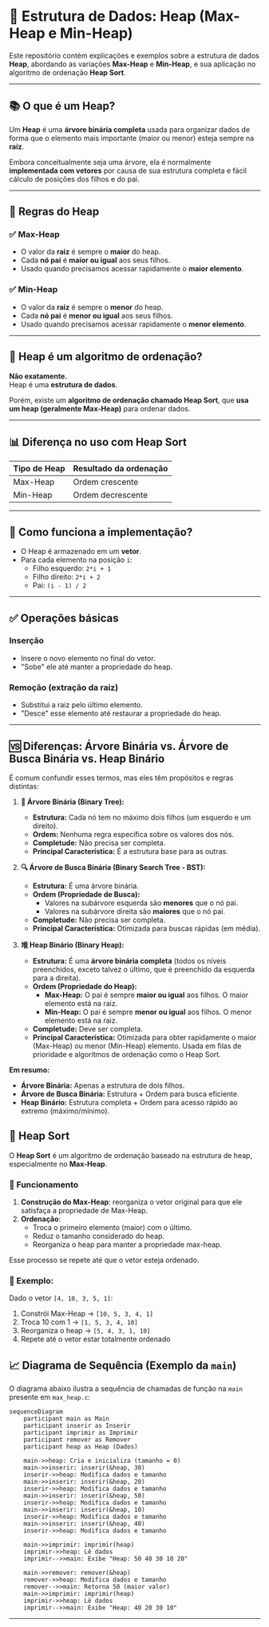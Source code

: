 # 🧠 Estrutura de Dados: Heap (Max-Heap e Min-Heap)

Este repositório contém explicações e exemplos sobre a estrutura de dados **Heap**, abordando as variações **Max-Heap** e **Min-Heap**, e sua aplicação no algoritmo de ordenação **Heap Sort**.

---

## 📚 O que é um Heap?

Um **Heap** é uma **árvore binária completa** usada para organizar dados de forma que o elemento mais importante (maior ou menor) esteja sempre na **raiz**.

Embora conceitualmente seja uma árvore, ela é normalmente **implementada com vetores** por causa de sua estrutura completa e fácil cálculo de posições dos filhos e do pai.

---

## 🔁 Regras do Heap

### ✅ Max-Heap
- O valor da **raiz** é sempre o **maior** do heap.
- Cada **nó pai** é **maior ou igual** aos seus filhos.
- Usado quando precisamos acessar rapidamente o **maior elemento**.

### ✅ Min-Heap
- O valor da **raiz** é sempre o **menor** do heap.
- Cada **nó pai** é **menor ou igual** aos seus filhos.
- Usado quando precisamos acessar rapidamente o **menor elemento**.

---

## 🧠 Heap é um algoritmo de ordenação?

**Não exatamente.**  
Heap é uma **estrutura de dados**.

Porém, existe um **algoritmo de ordenação chamado Heap Sort**, que **usa um heap (geralmente Max-Heap)** para ordenar dados.

---

## 📊 Diferença no uso com Heap Sort

| Tipo de Heap | Resultado da ordenação |
|--------------|-------------------------|
| Max-Heap     | Ordem crescente         |
| Min-Heap     | Ordem decrescente       |

---

## 🧪 Como funciona a implementação?

- O Heap é armazenado em um **vetor**.
- Para cada elemento na posição `i`:
  - Filho esquerdo: `2*i + 1`
  - Filho direito: `2*i + 2`
  - Pai: `(i - 1) / 2`

---

## ✅ Operações básicas

### Inserção
- Insere o novo elemento no final do vetor.
- "Sobe" ele até manter a propriedade do heap.

### Remoção (extração da raiz)
- Substitui a raiz pelo último elemento.
- "Desce" esse elemento até restaurar a propriedade do heap.

---

## 🆚 Diferenças: Árvore Binária vs. Árvore de Busca Binária vs. Heap Binário

É comum confundir esses termos, mas eles têm propósitos e regras distintas:

1.  **🌳 Árvore Binária (Binary Tree):**
    *   **Estrutura:** Cada nó tem no máximo dois filhos (um esquerdo e um direito).
    *   **Ordem:** Nenhuma regra específica sobre os valores dos nós.
    *   **Completude:** Não precisa ser completa.
    *   **Principal Característica:** É a estrutura base para as outras.

2.  **🔍 Árvore de Busca Binária (Binary Search Tree - BST):**
    *   **Estrutura:** É uma árvore binária.
    *   **Ordem (Propriedade de Busca):**
        *   Valores na subárvore esquerda são **menores** que o nó pai.
        *   Valores na subárvore direita são **maiores** que o nó pai.
    *   **Completude:** Não precisa ser completa.
    *   **Principal Característica:** Otimizada para buscas rápidas (em média).

3.  **堆 Heap Binário (Binary Heap):**
    *   **Estrutura:** É uma **árvore binária completa** (todos os níveis preenchidos, exceto talvez o último, que é preenchido da esquerda para a direita).
    *   **Ordem (Propriedade do Heap):**
        *   **Max-Heap:** O pai é sempre **maior ou igual** aos filhos. O maior elemento está na raiz.
        *   **Min-Heap:** O pai é sempre **menor ou igual** aos filhos. O menor elemento está na raiz.
    *   **Completude:** Deve ser completa.
    *   **Principal Característica:** Otimizada para obter rapidamente o maior (Max-Heap) ou menor (Min-Heap) elemento. Usada em filas de prioridade e algoritmos de ordenação como o Heap Sort.

**Em resumo:**
*   **Árvore Binária:** Apenas a estrutura de dois filhos.
*   **Árvore de Busca Binária:** Estrutura + Ordem para busca eficiente.
*   **Heap Binário:** Estrutura completa + Ordem para acesso rápido ao extremo (máximo/mínimo).


## 📌 Heap Sort

O **Heap Sort** é um algoritmo de ordenação baseado na estrutura de heap, especialmente no **Max-Heap**.

### 🔄 Funcionamento

1. **Construção do Max-Heap**: reorganiza o vetor original para que ele satisfaça a propriedade de Max-Heap.
2. **Ordenação**:
   - Troca o primeiro elemento (maior) com o último.
   - Reduz o tamanho considerado do heap.
   - Reorganiza o heap para manter a propriedade max-heap.

Esse processo se repete até que o vetor esteja ordenado.

### 🧠 Exemplo:

Dado o vetor `[4, 10, 3, 5, 1]`:

1. Constrói Max-Heap → `[10, 5, 3, 4, 1]`
2. Troca 10 com 1 → `[1, 5, 3, 4, 10]`
3. Reorganiza o heap → `[5, 4, 3, 1, 10]`
4. Repete até o vetor estar totalmente ordenado


## 📈 Diagrama de Sequência (Exemplo da `main`)

O diagrama abaixo ilustra a sequência de chamadas de função na `main` presente em `max_heap.c`:

```mermaid
sequenceDiagram
    participant main as Main
    participant inserir as Inserir
    participant imprimir as Imprimir
    participant remover as Remover
    participant heap as Heap (Dados)

    main->>heap: Cria e inicializa (tamanho = 0)
    main->>inserir: inserir(&heap, 30)
    inserir->>heap: Modifica dados e tamanho
    main->>inserir: inserir(&heap, 20)
    inserir->>heap: Modifica dados e tamanho
    main->>inserir: inserir(&heap, 50)
    inserir->>heap: Modifica dados e tamanho
    main->>inserir: inserir(&heap, 10)
    inserir->>heap: Modifica dados e tamanho
    main->>inserir: inserir(&heap, 40)
    inserir->>heap: Modifica dados e tamanho
    
    main->>imprimir: imprimir(heap)
    imprimir->>heap: Lê dados
    imprimir-->>main: Exibe "Heap: 50 40 30 10 20"

    main->>remover: remover(&heap)
    remover->>heap: Modifica dados e tamanho
    remover-->>main: Retorna 50 (maior valor)
    main->>imprimir: imprimir(heap)
    imprimir->>heap: Lê dados
    imprimir-->>main: Exibe "Heap: 40 20 30 10"
```

---
